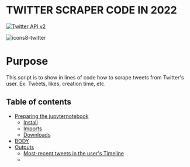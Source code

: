

# TWITTER SCRAPER CODE IN 2022
[![Twitter API v2](https://img.shields.io/endpoint?url=https%3A%2F%2Ftwbadges.glitch.me%2Fbadges%2Fv2)](https://developer.twitter.com/en/docs/twitter-api)


![icons8-twitter](https://user-images.githubusercontent.com/70821494/154971422-8b2a8894-da12-40c1-9bc3-07f24039045b.gif)


# Purpose
This script is to show in lines of code how to scrape tweets from Twitter's user. Ex: Tweets, likes, creation time, etc.

## Table of contents
* [Preparing the jupyternotebook](#Preparing-the-jupyternotebook)
    * [Install](#Install)
    * [Imports](#Imports)
    * [Downloads](#Downloads)
* [BODY](#Body)
* [Outputs](#Outputs)
    * [Most-recent tweets in the user's Timeline](#Most-recent-tweets-in-the-user's-Timeline)
    * 
